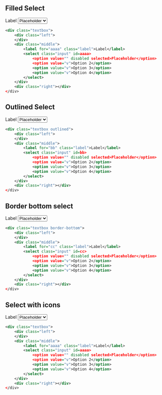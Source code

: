 <ins id="stable"></ins>

## Filled Select

<div class="p-4 m-1">
	<div class="textbox">
		<div class="left">
		</div>
		<div class="middle">
			<label for="aaaa" class="label">Label</label>
			<select class="input" id=aaaa>
				<option value="" disabled selected>Placeholder</option>
				<option value="v">Option 2</option>
				<option value="v">Option 3</option>
				<option value="v">Option 4</option>
			</select>
		</div>
		<div class="right"></div>
	</div>
</div>

```xml
<div class="textbox">
	<div class="left">
	</div>
	<div class="middle">
		<label for="aaaa" class="label">Label</label>
		<select class="input" id=aaaa>
			<option value="" disabled selected>Placeholder</option>
			<option value="v">Option 2</option>
			<option value="v">Option 3</option>
			<option value="v">Option 4</option>
		</select>
	</div>
	<div class="right"></div>
</div>
```

## Outlined Select

<div class="p-4 m-1">
	<div class="textbox outlined">
		<div class="left">
		</div>
		<div class="middle">
			<label for="bb" class="label">Label</label>
			<select class="input" id=bb>
				<option value="" disabled selected>Placeholder</option>
				<option value="v">Option 2</option>
				<option value="v">Option 3</option>
				<option value="v">Option 4</option>
			</select>
		</div>
		<div class="right"></div>
	</div>
</div>

```xml
<div class="textbox outlined">
	<div class="left">
	</div>
	<div class="middle">
		<label for="bb" class="label">Label</label>
		<select class="input" id=bb>
			<option value="" disabled selected>Placeholder</option>
			<option value="v">Option 2</option>
			<option value="v">Option 3</option>
			<option value="v">Option 4</option>
		</select>
	</div>
	<div class="right"></div>
</div>
```

## Border bottom select

<div class="p-4 m-1">
	<div class="textbox border-bottom">
		<div class="left">
		</div>
		<div class="middle">
			<label for="cc" class="label">Label</label>
			<select class="input" id=cc>
				<option value="" disabled selected>Placeholder</option>
				<option value="v">Option 2</option>
				<option value="v">Option 3</option>
				<option value="v">Option 4</option>
			</select>
		</div>
		<div class="right"></div>
	</div>
</div>

```xml
<div class="textbox border-bottom">
	<div class="left">
	</div>
	<div class="middle">
		<label for="cc" class="label">Label</label>
		<select class="input" id=cc>
			<option value="" disabled selected>Placeholder</option>
			<option value="v">Option 2</option>
			<option value="v">Option 3</option>
			<option value="v">Option 4</option>
		</select>
	</div>
	<div class="right"></div>
</div>
```

## Select with icons

<div class="p-4 m-1">
	<div class="textbox">
		<div class="left">
			<i class="mdi mdi-heart"></i>
		</div>
		<div class="middle">
			<label for="aaaa" class="label">Label</label>
			<select class="input" id=aaaa>
				<option value="" disabled selected>Placeholder</option>
				<option value="v">Option 2</option>
				<option value="v">Option 3</option>
				<option value="v">Option 4</option>
			</select>
		</div>
		<div class="right">
			<i class="mdi mdi-heart"></i>
		</div>
	</div>
</div>

```xml
<div class="textbox">
	<div class="left">
	</div>
	<div class="middle">
		<label for="aaaa" class="label">Label</label>
		<select class="input" id=aaaa>
			<option value="" disabled selected>Placeholder</option>
			<option value="v">Option 2</option>
			<option value="v">Option 3</option>
			<option value="v">Option 4</option>
		</select>
	</div>
	<div class="right"></div>
</div>
```